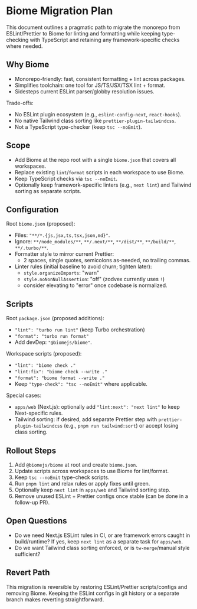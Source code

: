 # Biome Migration Plan

This document outlines a pragmatic path to migrate the monorepo from ESLint/Prettier to Biome for linting and formatting while keeping type-checking with TypeScript and retaining any framework-specific checks where needed.

## Why Biome

- Monorepo-friendly: fast, consistent formatting + lint across packages.
- Simplifies toolchain: one tool for JS/TS/JSX/TSX lint + format.
- Sidesteps current ESLint parser/globby resolution issues.

Trade-offs:

- No ESLint plugin ecosystem (e.g., `eslint-config-next`, `react-hooks`).
- No native Tailwind class sorting like `prettier-plugin-tailwindcss`.
- Not a TypeScript type-checker (keep `tsc --noEmit`).

## Scope

- Add Biome at the repo root with a single `biome.json` that covers all workspaces.
- Replace existing `lint`/`format` scripts in each workspace to use Biome.
- Keep TypeScript checks via `tsc --noEmit`.
- Optionally keep framework-specific linters (e.g., `next lint`) and Tailwind sorting as separate scripts.

## Configuration

Root `biome.json` (proposed):

- Files: `"**/*.{js,jsx,ts,tsx,json,md}"`.
- Ignore: `**/node_modules/**`, `**/.next/**`, `**/dist/**`, `**/build/**`, `**/.turbo/**`.
- Formatter style to mirror current Prettier:
  - 2 spaces, single quotes, semicolons as-needed, no trailing commas.
- Linter rules (initial baseline to avoid churn; tighten later):
  - `style.organizeImports`: "warn"
  - `style.noNonNullAssertion`: "off" (zodvex currently uses `!`)
  - consider elevating to "error" once codebase is normalized.

## Scripts

Root `package.json` (proposed additions):

- `"lint": "turbo run lint"` (keep Turbo orchestration)
- `"format": "turbo run format"`
- Add devDep: `"@biomejs/biome"`.

Workspace scripts (proposed):

- `"lint": "biome check ."`
- `"lint:fix": "biome check --write ."`
- `"format": "biome format --write ."`
- Keep `"type-check": "tsc --noEmit"` where applicable.

Special cases:

- `apps/web` (Next.js): optionally add `"lint:next": "next lint"` to keep Next-specific rules.
- Tailwind sorting: if desired, add separate Prettier step with `prettier-plugin-tailwindcss` (e.g., `pnpm run tailwind:sort`) or accept losing class sorting.

## Rollout Steps

1. Add `@biomejs/biome` at root and create `biome.json`.
2. Update scripts across workspaces to use Biome for lint/format.
3. Keep `tsc --noEmit` type-check scripts.
4. Run `pnpm lint` and relax rules or apply fixes until green.
5. Optionally keep `next lint` in `apps/web` and Tailwind sorting step.
6. Remove unused ESLint + Prettier configs once stable (can be done in a follow-up PR).

## Open Questions

- Do we need Next.js ESLint rules in CI, or are framework errors caught in build/runtime? If yes, keep `next lint` as a separate task for `apps/web`.
- Do we want Tailwind class sorting enforced, or is `tw-merge`/manual style sufficient?

## Revert Path

This migration is reversible by restoring ESLint/Prettier scripts/configs and removing Biome. Keeping the ESLint configs in git history or a separate branch makes reverting straightforward.

